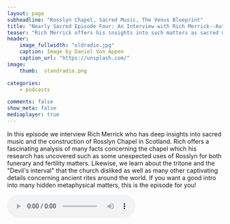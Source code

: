 ```yaml
---
layout: page
subheadline: "Rosslyn Chapel, Sacred Music, The Venus Blueprint"
title: "Nearly Sacred Episode Four: An Interview with Rich Merrick--Author of the Venus Blueprint"
teaser: "Rich Merrick offers his insights into such matters as sacred music and the construction of Rosslyn Chapel in Scotland."
header:
    image_fullwidth: "oldradio.jpg"
    caption: Image by Daniel Von Appen
    caption_url: "https://unsplash.com/"
image:
    thumb:  standradio.png

categories:
    - podcasts

comments: false
show_meta: false
mediaplayer: true
---
```



In this episode we interview Rich Merrick who has deep insights into sacred music and the construction of Rosslyn Chapel in Scotland. Rich offers a fascinating 
analysis of many facts concerning the chapel which his research has uncovered such as some unexpected uses of Rosslyn for both funerary and fertility matters. 
Likewise, we learn about the tritone and the "Devil's interval" that the church disliked as well as many other captivating details concerning ancient rites around the 
world. If you want a good intro into many hidden metaphysical matters, this is the episode for you! 


<audio src="https://ia601501.us.archive.org/16/items/NearlySacred/NearlySacredEpisode4.mp3" type="audio/mp3" controls="controls"></audio>

